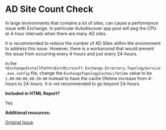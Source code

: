 # AD Site Count Check

In large environments that contains a lot of sites, can cause a performance issue with Exchange. In particular Autodiscover app pool will peg the CPU at 4-hour intervals when there are many AD sites.

It is recommended to reduce the number of AD Sites within the environment to address this issue. However, there is a workaround that would prevent the issue from occurring every 4-hours and just every 24-hours.

In the `%ExchangeInstallPath%\Bin\Microsoft.Exchange.Directory.TopologyService.exe.config` file, change the `ExchangeTopologyCacheLifetime` value to be `1.00:00:00,00:20:00` instead to have the cache lifetime increase from 4-hours to 24-hours. It is not recommended to go beyond 24-hours.


**Included in HTML Report?**

Yes

**Additional resources:**

[Original Issue](https://github.com/microsoft/CSS-Exchange/issues/909)

